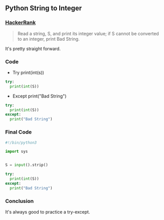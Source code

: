## Python String to Integer

### [HackerRank](www.hackerrank.com)

> Read a string, S, and print its integer value; if S cannot be converted to an integer, print Bad String.

It's pretty straight forward.

### Code

* Try print(int(s))

```python
try:
  print(int(S))
```

* Except print("Bad String")

```python
try:
  print(int(S))
except:
  print("Bad String")
```

### Final Code

```python
#!/bin/python3

import sys


S = input().strip()

try:
  print(int(S))
except:
  print("Bad String")
```

### Conclusion
It's always good to practice a try-except.
